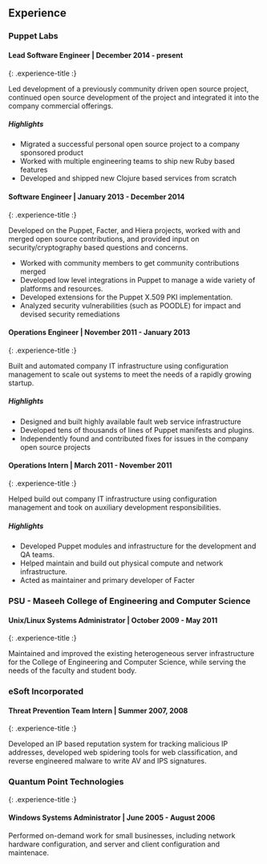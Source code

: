 Experience
----------

### Puppet Labs

#### **Lead Software Engineer** \| December 2014 - present
{: .experience-title :}

Led development of a previously community driven open source project, continued open source development of the project and integrated it into the company commercial offerings.

##### Highlights

  * Migrated a successful personal open source project to a company sponsored product
  * Worked with multiple engineering teams to ship new Ruby based features
  * Developed and shipped new Clojure based services from scratch

#### **Software Engineer** \| January 2013 - December 2014
{: .experience-title :}

Developed on the Puppet, Facter, and Hiera projects, worked with and merged open source contributions, and provided input on security/cryptography based questions and concerns.

  * Worked with community members to get community contributions merged
  * Developed low level integrations in Puppet to manage a wide variety of platforms and resources.
  * Developed extensions for the Puppet X.509 PKI implementation.
  * Analyzed security vulnerabilities (such as POODLE) for impact and devised security remediations

#### **Operations Engineer** \| November 2011 - January 2013
{: .experience-title :}

Built and automated company IT infrastructure using configuration management to scale out systems to meet the needs of a rapidly growing startup.

##### Highlights

  * Designed and built highly available fault web service infrastructure
  * Developed tens of thousands of lines of Puppet manifests and plugins.
  * Independently found and contributed fixes for issues in the company open source projects

#### **Operations Intern** \| March 2011 - November 2011
{: .experience-title :}

Helped build out company IT infrastructure using configuration management and took on auxiliary development responsibilities.

##### Highlights

  * Developed Puppet modules and infrastructure for the development and QA teams.
  * Helped maintain and build out physical compute and network infrastructure.
  * Acted as maintainer and primary developer of Facter

### PSU - Maseeh College of Engineering and Computer Science

#### **Unix/Linux Systems Administrator** \| October 2009 - May 2011
{: .experience-title :}

Maintained and improved the existing heterogeneous server infrastructure for the College of Engineering and Computer Science, while serving the needs of the faculty and student body.

### eSoft Incorporated

#### **Threat Prevention Team Intern** \| Summer 2007, 2008
{: .experience-title :}

Developed an IP based reputation system for tracking malicious IP addresses, developed web spidering tools for web classification, and reverse engineered malware to write AV and IPS signatures.

### Quantum Point Technologies
{: .experience-title :}

#### **Windows Systems Administrator** \| June 2005 - August 2006

Performed on-demand work for small businesses, including network hardware configuration, and server and client configuration and maintenace.
